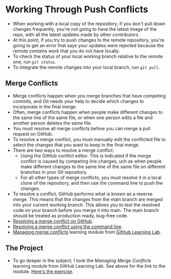# Working Through Push Conflicts

- When working with a local copy of the repository, if you don't pull down changes frequently, you're not going to have the latest image of the repo, with all the latest updates made by other contributors.
- At this point, if you try to push changes to the remote repository, you're going to get an error that says your updates were rejected because the remote contains work that you do not have locally.
- To check the status of your local working branch relative to the remote one, run `git status`.
- To integrate the remote changes into your local branch, run `git pull`.

## Merge Conflicts

- Merge conflicts happen when you merge branches that have competing commits, and Git needs your help to decide which changes to incorporate in the final merge.
- Often, merge conflicts happen when people make different changes to the same line of the same file, or when one person edits a file and another person deletes the same file.
- You must resolve all merge conflicts before you can merge a pull request on GitHub.
- To resolve a merge conflict, you must manually edit the conflicted file to select the changes that you want to keep in the final merge.
- There are two ways to resolve a merge conflict:
  - Using the GitHub conflict editor. This is indicated if the merge conflict is caused by competing line changes, uch as when people make different changes to the same line of the same file on different branches in your Git repository.
  - For all other types of merge conflicts, you must resolve it in a local clone of the repository, and then use the command line to push the changes.
- To resolve a conflict, GitHub performs what is known as a reverse merge. This means that the changes from the main branch are merged into your current working branch. This allows you to test the resolved code on your branch before you merge it into main. The main branch should be treated as production ready, bug-free code.
- [Resolving a merge conflict on GitHub](https://docs.github.com/en/github/collaborating-with-issues-and-pull-requests/resolving-a-merge-conflict-on-github).
- [Resolving a merge conflict using the command line](https://docs.github.com/en/github/collaborating-with-issues-and-pull-requests/resolving-a-merge-conflict-using-the-command-line).
- [Managing merge conflicts](https://lab.github.com/githubtraining/managing-merge-conflicts) learning module from [GitHub Learning Lab](https://lab.github.com/).

## The Project

- To go deeper in the subject, I took the *Managing Merge Conflicts* learning module from GitHub Learning Lab. See above for the link to the module. [Here's the exercise](Project2/Managing_Merge_Conflicts.md).
